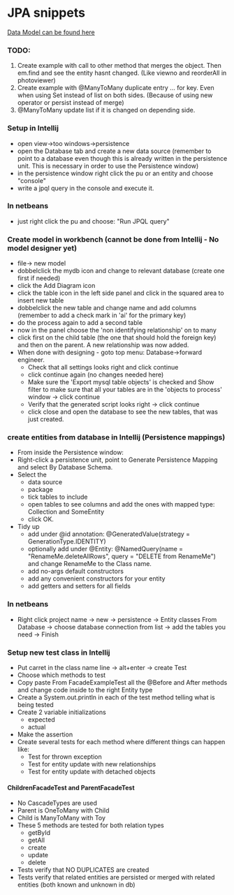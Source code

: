 
# JPA snippets
[Data Model can be found here](https://docs.google.com/document/d/1YrsGp67ODMlHHbDClwyhpK8TGJNa-SSCszltG6kHtQY/edit?usp=sharing)

### TODO: 
1. Create example with call to other method that merges the object. Then em.find and see the entity hasnt changed. (Like viewno and reorderAll in photoviewer)
2. Create example with @ManyToMany duplicate entry ... for key. Even when using Set instead of list on both sides. (Because of using new operator or persist instead of merge)
3. @ManyToMany update list if it is changed on depending side.

### Setup in Intellij
- open view->too windows->persistence
- open the Database tab and create a new data source (remember to point to a database even though this is already written in the persistence unit. This is necessary in order to use the Persistence window)
- in the persistence window right click the pu or an entity and choose "console"
- write a jpql query in the console and execute it.
### In netbeans
- just right click the pu and choose: "Run JPQL query"

### Create model in workbench (cannot be done from Intellij - No model designer yet)
- file-> new model
- dobbelclick the mydb icon and change to relevant database (create one first if needed)
- click the Add Diagram icon
- click the table icon in the left side panel and click in the squared area to insert new table
- dobbelclick the new table and change name and add columns (remember to add a check mark in 'ai' for the primary key)
- do the process again to add a second table
- now in the panel choose the 'non identifying relationship' on to many
- click first on the child table (the one that should hold the foreign key) and then on the parent. A new relationship was now added.
- When done with designing - goto top menu: Database->forward engineer.
  - Check that all settings looks right and click continue
  - click continue again (no changes needed here)
  - Make sure the 'Export mysql table objects' is checked and Show filter to make sure that all your tables are in the 'objects to process' window -> click continue
  - Verify that the generated script looks right -> click continue
  - click close and open the database to see the new tables, that was just created.

### create entities from database in Intellij (Persistence mappings)
- From inside the Persistence window:
- Right-click a persistence unit, point to Generate Persistence Mapping and select By Database Schema.
- Select the 
  - data source 
  - package
  - tick tables to include
  - open tables to see columns and add the ones with mapped type: Collection<SomeEntity> and SomeEntity
  - click OK.
- Tidy up
  - add under @id annotation: @GeneratedValue(strategy = GenerationType.IDENTITY)
  - optionally add under @Entity: @NamedQuery(name = "RenameMe.deleteAllRows", query = "DELETE from RenameMe") and change RenameMe to the Class name.
  - add no-args default constructors
  - add any convenient constructors for your entity
  - add getters and setters for all fields
### In netbeans
- Right click project name -> new -> persistence -> Entity classes From Database -> choose database connection from list -> add the tables you need -> Finish

### Setup new test class in Intellij
- Put carret in the class name line -> alt+enter -> create Test
- Choose which methods to test
- Copy paste From FacadeExampleTest all the @Before and After methods and change code inside to the right Entity type
- Create a System.out.println in each of the test method telling what is being tested
- Create 2 variable initializations
  - expected
  - actual
- Make the assertion
- Create several tests for each method where different things can happen like:
  - Test for thrown exception
  - Test for entity update with new relationships
  - Test for entity update with detached objects

#### ChildrenFacadeTest and ParentFacadeTest
- No CascadeTypes are used
- Parent is OneToMany with Child
- Child is ManyToMany with Toy
- These 5 methods are tested for both relation types
  - getById
  - getAll
  - create
  - update
  - delete
- Tests verify that NO DUPLICATES are created
- Tests verify that related entities are persisted or merged with related entities (both known and unknown in db)

